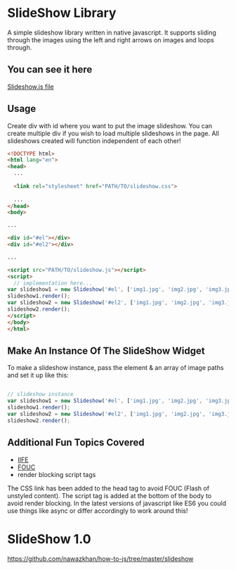 # SlideShow Library
A simple slideshow library written in native javascript. It supports sliding through the images using the left and right
arrows on images and loops through.

## You can see it here

[Slideshow.js file](https://github.com/nawazkhan/how-to-js/blob/master/slideshowplugin/slideshow.js)

## Usage

Create div with id where you want to put the image slideshow. You can create multiple div if you wish to load multiple slideshows in the page. All slideshows created will function independent of each other!

```html
<!DOCTYPE html>
<html lang="en">
<head>
  ...
  
  <link rel="stylesheet" href="PATH/TO/slideshow.css">
  
  ...
</head>
<body>

...

<div id="#el"></div>
<div id="#el2"></div>

...

<script src="PATH/TO/slideshow.js"></script>
<script>
  // implementation here...
var slideshow1 = new Slideshow('#el', ['img1.jpg', 'img2.jpg', 'img3.jpg']);
slideshow1.render();
var slideshow2 = new Slideshow('#el2', ['img1.jpg', 'img2.jpg', 'img3.jpg']);
slideshow2.render();
</script>
</body>
</html>
```

## Make An Instance Of The SlideShow Widget

To make a slideshow instance, pass the element & an array of image paths and set it up like this:

```javascript

// slideshow instance
var slideshow1 = new Slideshow('#el', ['img1.jpg', 'img2.jpg', 'img3.jpg']);
slideshow1.render();
var slideshow2 = new Slideshow('#el2', ['img1.jpg', 'img2.jpg', 'img3.jpg']);
slideshow2.render();
```

## Additional Fun Topics Covered

* [IIFE](https://developer.mozilla.org/en-US/docs/Glossary/IIFE)
* [FOUC](https://en.wikipedia.org/wiki/Flash_of_unstyled_content)
* render blocking script tags

The CSS link has been added to the head tag to avoid FOUC (Flash of unstyled content). 
The script tag is added at the bottom of the body to avoid render blocking. In the latest versions of javascript like ES6 you could use things like async or differ accordingly to work around this!


# SlideShow 1.0
https://github.com/nawazkhan/how-to-js/tree/master/slideshow
